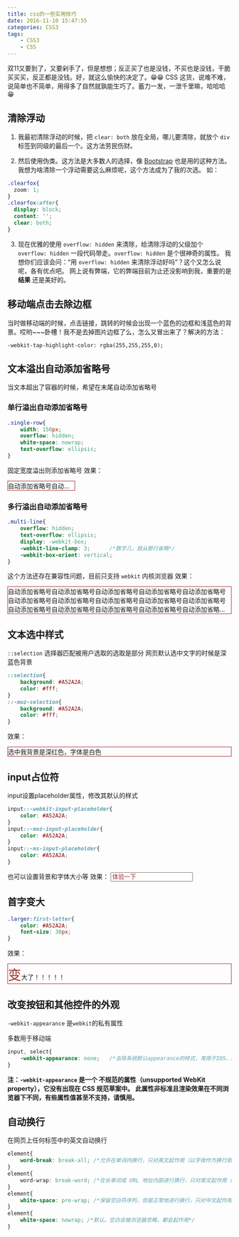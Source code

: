 ```yaml
---
title: css的一些实用技巧
date: 2016-11-10 15:47:55
categories: CSS3
tags:
    - CSS3
    - CSS
---
```


<style>
.single-row{
    width: 150px;
    border: 1px solid #A52A2A;
    overflow: hidden;
    white-space: nowrap;
    text-overflow: ellipsis;
}
.multi-line{
    border: 1px solid #A52A2A;
    overflow: hidden;
    text-overflow: ellipsis;
    display: -webkit-box;
    -webkit-line-clamp: 3;
    -webkit-box-orient: vertical;
}
.selection{
    border: 1px solid #A52A2A;
}
.selection::selection{
    background: #A52A2A;
    color: #fff;
}
.selection::-moz-selection{
    background: #A52A2A;
    color: #fff;
}
.placeholder::-webkit-input-placeholder{
    color: #A52A2A;
}
.placeholder::-moz-input-placeholder{
    color: #A52A2A;
}
.placeholder::-ms-input-placeholder{
    color: #A52A2A;
}
.larger{
    border: 1px solid #A52A2A;
}
.larger:first-letter{
    color:#A52A2A;
    font-size:30px;
}
</style>

双11又要到了，又要剁手了，但是想想；反正买了也是没钱，不买也是没钱，干脆买买买，反正都是没钱。好，就这么愉快的决定了。😁😁
CSS 这货，说难不难，说简单也不简单，用得多了自然就孰能生巧了。蓄力一发，一泄千里嘛，哈哈哈😁

<!-- more -->

## 清除浮动

1. 我最初清除浮动的时候，把 `clear: both` 放在全局，哪儿要清除，就放个 `div` 标签到同级的最后一个。这方法劳民伤财。

2. 然后使用伪类。这方法是大多数人的选择，像 [Bootstrap](http://www.bootcss.com) 也是用的这种方法。我想为啥清除一个浮动需要这么麻烦呢，这个方法成为了我的次选。
如：
```css
.clearfox{
  zoom: 1;
}
.clearfox:after{
  display: block;
  content: '';
  clear: both;
}
```
3. 现在优雅的使用 `overflow: hidden` 来清除，给清除浮动的父级加个 `overflow: hidden` 一段代码带走。`overflow: hidden` 是个很神奇的属性。
我想你们应该会问：“用 `overflow: hidden` 来清除浮动好吗”？这个又怎么说呢，各有优点吧。 网上说有弊端，它的弊端目前为止还没影响到我，重要的是 __结果__ 还是美好的。

## 移动端点击去除边框

当时做移动端的时候，点击链接，跳转的时候会出现一个蓝色的边框和浅蓝色的背景。哎哟~~~卧槽！我不是去掉图片边框了么，怎么又冒出来了？解决的方法：

    -webkit-tap-highlight-color: rgba(255,255,255,0);

## 文本溢出自动添加省略号

当文本超出了容器的时候，希望在末尾自动添加省略号

### 单行溢出自动添加省略号

```css
.single-row{
    width: 150px;
    overflow: hidden;
    white-space: nowrap;
    text-overflow: ellipsis;
}
```

固定宽度溢出则添加省略号
效果：
<div class="single-row">自动添加省略号自动添加省略号</div>

### 多行溢出自动添加省略号

```css
.multi-line{
    overflow: hidden;
    text-overflow: ellipsis;
    display: -webkit-box;
    -webkit-line-clamp: 3;      /*数字几，就从那行省略*/
    -webkit-box-orient: vertical;
}
```

这个方法还存在兼容性问题，目前只支持 `webkit` 内核浏览器
效果：
<div class="multi-line">自动添加省略号自动添加省略号自动添加省略号自动添加省略号自动添加省略号自动添加省略号自动添加省略号自动添加省略号自动添加省略号自动添加省略号自动添加省略号自动添加省略号自动添加省略号自动添加省略号自动添加省略号自动添加省略号自动添加省略号自动添加省略号自动添加添加省略号自动添加省略号自动添加省略号自动添加省略号自动添加省略号自动添加省略号自动添加省略号自动添加省略号自动添加省略号自动添加省略号自动添加省略号自动添加省略号自自动添加省略号自动添加省略号自动添加省略号自动添加省略号自动添加省略号自动添加省略号自动添加省略号自动添加省略号自动添加省略号自动添加省略号自动添加省略号自动添加省略号自动添加省略号自动添加省略号自动添加省略号自动添加省略号自动添加省略号自动添加省略号自动添加添加省略号自动添加省略号自动添加省略号自动添加省略号自动添加省略号自动添加省略号自动添加省略号自动添加省略号自动添加省略号自动添加省略号自动添加省略号自动添加省略号自</div>

## 文本选中样式

`::selection` 选择器匹配被用户选取的选取是部分
网页默认选中文字的时候是深蓝色背景

```css
::selection{
    background: #A52A2A;
    color: #fff;
}
::-moz-selection{
    background: #A52A2A;
    color: #fff;
}
```

效果：
<div class="selection">选中我背景是深红色，字体是白色</div>

## input占位符

input设置placeholder属性，修改其默认的样式

```css
input::-webkit-input-placeholder{
    color: #A52A2A;
}
input::-moz-input-placeholder{
    color: #A52A2A;
}
input::-ms-input-placeholder{
    color: #A52A2A;
}
```

也可以设置背景和字体大小等
效果：
<input class="placeholder" type="text" placeholder="体验一下" />

## 首字变大

``` css
.larger:first-letter{
    color: #A52A2A;
    font-size: 30px;
}
```

效果：
<div class="larger">变大了！！！！！</div>

## 改变按钮和其他控件的外观

`-webkit-appearance` 是`webkit`的私有属性

多数用于移动端

```css
input, select{
    -webkit-appearance: none;   /*去除系统默认appearance的样式，常用于IOS，Android下移除原生样式*/
}
```

__注：`-webkit-appearance` 是一个 不规范的属性（unsupported WebKit property），它没有出现在 CSS 规范草案中。
此属性非标准且渲染效果在不同浏览器下不同，有些属性值甚至不支持，请慎用。__

## 自动换行

在网页上任何标签中的英文自动换行

``` css
element{
    word-break: break-all; /*允许在单词内换行，只对英文起作用（以字母作为换行依据）*/
}
element{
    word-wrap: break-word; /*在长单词或 URL 地址内部进行换行，只对英文起作用（以单词作为换行依据）*/
}
element{
    white-space: pre-wrap; /*保留空白符序列，但是正常地进行换行，只对中文起作用*/
}
element{
    white-space: nowrap; /*默认。空白会被浏览器忽略，都会起作用*/
}
```
